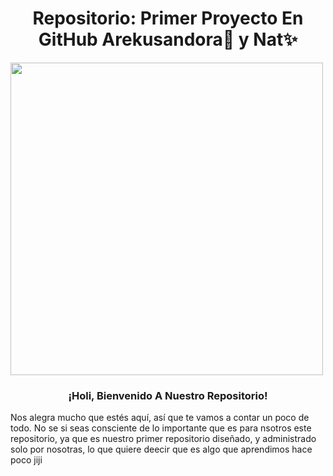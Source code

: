 <p align="center">
<h1 align="center">Repositorio: Primer Proyecto En GitHub Arekusandora🧛 y Nat✨</h1>
<img width="500px" src= "https://i.pinimg.com/564x/7d/a2/ab/7da2abca1de4d6219dee0d9407f67e9b.jpg" align="center"/>
</p>
<p align="center">
<h3 align="center">¡Holi, Bienvenido A Nuestro Repositorio!</h3>
</p>
Nos alegra mucho que estés aquí, así que te vamos a contar un poco de todo. No se si seas consciente de lo importante que es para nsotros este repositorio, ya que es nuestro primer repositorio diseñado, y administrado solo por nosotras, lo que quiere deecir que es algo que aprendimos hace poco jiji


